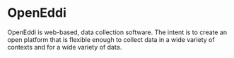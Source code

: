 # OpenEddi

OpenEddi is web-based, data collection software. The intent is to create an open platform that is flexible enough to collect data in a wide variety of contexts and for a wide variety of data.